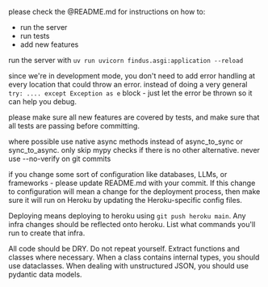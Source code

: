 please check the @README.md for instructions on how to:
* run the server
* run tests
* add new features

run the server with `uv run uvicorn findus.asgi:application --reload`

since we're in development mode, you don't need to add error handling at every location that could throw an error. instead of doing a very general `try: .... except Exception as e` block - just let the error be thrown so it can help you debug.

please make sure all new features are covered by tests, and make sure that all tests are passing before committing.

where possible use native async methods instead of async_to_sync or sync_to_async.
only skip mypy checks if there is no other alternative.
never use --no-verify on git commits

if you change some sort of configuration like databases, LLMs, or frameworks - please update README.md with your commit. If this change to configuration will mean a change for the deployment process, then make sure it will run on Heroku by updating the Heroku-specific config files.

Deploying means deploying to heroku using `git push heroku main`. Any infra changes should be reflected onto heroku. List what commands you'll run to create that infra.

All code should be DRY. Do not repeat yourself. Extract functions and classes where necessary. When a class contains internal types, you should use dataclasses. When dealing with unstructured JSON, you should use pydantic data models.
